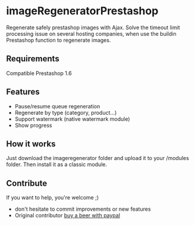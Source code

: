 # imageRegeneratorPrestashop

Regenerate safely prestashop images with Ajax. Solve the timeout limit processing issue on several hosting companies, when use the buildin Prestashop function to regenerate images.

## Requirements
Compatible Prestashop 1.6

## Features

- Pause/resume queue regeneration
- Regenerate by type (category, product...)
- Support watermark (native watermark module)
- Show progress

## How it works

Just download the imageregenerator folder and upload it to your /modules folder. Then install it as a classic module.

## Contribute

If you want to help, you're welcome ;)
- don't hesitate to commit improvements or new features
- Original contributor [buy a beer with paypal](https://www.paypal.com/cgi-bin/webscr?cmd=_donations&business=YD5SD3VEGB6U6&lc=FR&item_name=MeetJey&currency_code=EUR&bn=PP%2dDonationsBF%3abtn_donate_SM%2egif%3aNonHosted
)
